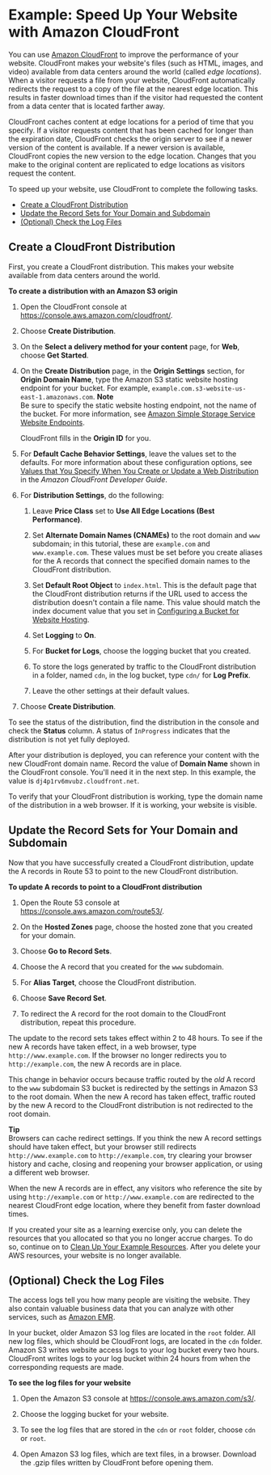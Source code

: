 # Example: Speed Up Your Website with Amazon CloudFront<a name="website-hosting-cloudfront-walkthrough"></a>

You can use [Amazon CloudFront](http://aws.amazon.com/cloudfront) to improve the performance of your website\. CloudFront makes your website's files \(such as HTML, images, and video\) available from data centers around the world \(called *edge locations*\)\. When a visitor requests a file from your website, CloudFront automatically redirects the request to a copy of the file at the nearest edge location\. This results in faster download times than if the visitor had requested the content from a data center that is located farther away\.

CloudFront caches content at edge locations for a period of time that you specify\. If a visitor requests content that has been cached for longer than the expiration date, CloudFront checks the origin server to see if a newer version of the content is available\. If a newer version is available, CloudFront copies the new version to the edge location\. Changes that you make to the original content are replicated to edge locations as visitors request the content\.

To speed up your website, use CloudFront to complete the following tasks\.


+ [Create a CloudFront Distribution](#create-distribution)
+ [Update the Record Sets for Your Domain and Subdomain](#update-record-sets)
+ [\(Optional\) Check the Log Files](#check-log-files)

## Create a CloudFront Distribution<a name="create-distribution"></a>

First, you create a CloudFront distribution\. This makes your website available from data centers around the world\.

**To create a distribution with an Amazon S3 origin**

1. Open the CloudFront console at [ https://console\.aws\.amazon\.com/cloudfront/](https://console.aws.amazon.com/cloudfront/)\.

1. Choose **Create Distribution**\.

1. On the **Select a delivery method for your content** page, for **Web**, choose **Get Started**\.

1. On the **Create Distribution** page, in the **Origin Settings** section, for **Origin Domain Name**, type the Amazon S3 static website hosting endpoint for your bucket\. For example, `example.com.s3-website-us-east-1.amazonaws.com`\.
**Note**  
Be sure to specify the static website hosting endpoint, not the name of the bucket\. For more information, see [Amazon Simple Storage Service Website Endpoints](http://docs.aws.amazon.com/general/latest/gr/rande.html#s3_website_region_endpoints)\.

   CloudFront fills in the **Origin ID** for you\.

1. For **Default Cache Behavior Settings**, leave the values set to the defaults\. For more information about these configuration options, see [Values that You Specify When You Create or Update a Web Distribution](http://docs.aws.amazon.com/AmazonCloudFront/latest/DeveloperGuide/WorkingWithDownloadDistributions.html#DownloadDistValuesYouSpecify) in the *Amazon CloudFront Developer Guide*\.

1. For **Distribution Settings**, do the following:

   1. Leave **Price Class** set to **Use All Edge Locations \(Best Performance\)**\.

   1. Set **Alternate Domain Names \(CNAMEs\)** to the root domain and `www` subdomain; in this tutorial, these are `example.com` and `www.example.com`\. These values must be set before you create aliases for the A records that connect the specified domain names to the CloudFront distribution\.

   1. Set **Default Root Object** to `index.html`\. This is the default page that the CloudFront distribution returns if the URL used to access the distribution doesn't contain a file name\. This value should match the index document value that you set in [Configuring a Bucket for Website Hosting](HowDoIWebsiteConfiguration.md)\.

   1. Set **Logging** to **On**\.

   1. For **Bucket for Logs**, choose the logging bucket that you created\.

   1. To store the logs generated by traffic to the CloudFront distribution in a folder, named `cdn`, in the log bucket, type `cdn/` for **Log Prefix**\.

   1. Leave the other settings at their default values\.

1. Choose **Create Distribution**\.

To see the status of the distribution, find the distribution in the console and check the **Status** column\. A status of `InProgress` indicates that the distribution is not yet fully deployed\.

After your distribution is deployed, you can reference your content with the new CloudFront domain name\. Record the value of **Domain Name** shown in the CloudFront console\. You'll need it in the next step\. In this example, the value is `dj4p1rv6mvubz.cloudfront.net`\. 

To verify that your CloudFront distribution is working, type the domain name of the distribution in a web browser\. If it is working, your website is visible\. 

## Update the Record Sets for Your Domain and Subdomain<a name="update-record-sets"></a>

Now that you have successfully created a CloudFront distribution, update the A records in Route 53 to point to the new CloudFront distribution\.

**To update A records to point to a CloudFront distribution**

1. Open the Route 53 console at [https://console\.aws\.amazon\.com/route53/](https://console.aws.amazon.com/route53/)\.

1. On the **Hosted Zones** page, choose the hosted zone that you created for your domain\.

1. Choose **Go to Record Sets**\.

1. Choose the A record that you created for the `www` subdomain\.

1. For **Alias Target**, choose the CloudFront distribution\.

1. Choose **Save Record Set**\.

1. To redirect the A record for the root domain to the CloudFront distribution, repeat this procedure\.

The update to the record sets takes effect within 2 to 48 hours\. To see if the new A records have taken effect, in a web browser, type `http://www.example.com`\. If the browser no longer redirects you to `http://example.com`, the new A records are in place\. 

This change in behavior occurs because traffic routed by the *old* A record to the `www` subdomain S3 bucket is redirected by the settings in Amazon S3 to the root domain\. When the new A record has taken effect, traffic routed by the new A record to the CloudFront distribution is not redirected to the root domain\. 

**Tip**  
Browsers can cache redirect settings\. If you think the new A record settings should have taken effect, but your browser still redirects `http://www.example.com` to `http://example.com`, try clearing your browser history and cache, closing and reopening your browser application, or using a different web browser\. 

When the new A records are in effect, any visitors who reference the site by using `http://example.com` or `http://www.example.com` are redirected to the nearest CloudFront edge location, where they benefit from faster download times\.

If you created your site as a learning exercise only, you can delete the resources that you allocated so that you no longer accrue charges\. To do so, continue on to [Clean Up Your Example Resources](getting-started-cleanup.md)\. After you delete your AWS resources, your website is no longer available\.

## \(Optional\) Check the Log Files<a name="check-log-files"></a>

The access logs tell you how many people are visiting the website\. They also contain valuable business data that you can analyze with other services, such as [Amazon EMR](http://docs.aws.amazon.com/emr/latest/DeveloperGuide/)\. 

In your bucket, older Amazon S3 log files are located in the `root` folder\. All new log files, which should be CloudFront logs, are located in the `cdn` folder\. Amazon S3 writes website access logs to your log bucket every two hours\. CloudFront writes logs to your log bucket within 24 hours from when the corresponding requests are made\.

**To see the log files for your website**

1. Open the Amazon S3 console at [https://console\.aws\.amazon\.com/s3/](https://console.aws.amazon.com/s3/)\.

1. Choose the logging bucket for your website\.

1. To see the log files that are stored in the `cdn` or `root` folder, choose `cdn` or `root`\.

1. Open Amazon S3 log files, which are text files, in a browser\. Download the \.gzip files written by CloudFront before opening them\.
